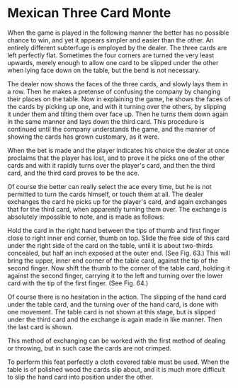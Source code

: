 # Mexican Three Card Monte

When the game is played in the following manner the better has no possible chance to win, and yet it appears simpler and easier than the other. An entirely different subterfuge is employed by the dealer. The three cards are left perfectly flat. Sometimes the four corners are turned the very least upwards, merely enough to allow one card to be slipped under the other when lying face down on the table, but the bend is not necessary.

The dealer now shows the faces of the three cards, and slowly lays them in a row. Then he makes a pretense of confusing the company by changing their places on the table. Now in explaining the game, he shows the faces of the cards by picking up one, and with it turning over the others, by slipping it under them and tilting them over face up. Then he turns them down again in the same manner and lays down the third card. This procedure is continued until the company understands the game, and the manner of showing the cards has grown customary, as it were.

When the bet is made and the player indicates his choice the dealer at once proclaims that the player has lost, and to prove it he picks one of the other cards and with it rapidly turns over the player's card, and then the third card, and the third card proves to be the ace.

Of course the better can really select the ace every time, but he is not permitted to turn the cards himself, or touch them at all. The dealer exchanges the card he picks up for the player's card, and again exchanges that for the third card, when apparently turning them over. The exchange is absolutely impossible to note, and is made as follows:

Hold the card in the right hand between the tips of thumb and first finger close to right inner end corner, thumb on top. Slide the free side of this card under the right side of the card on the table, until it is about two-thirds concealed, but half an inch exposed at the outer end. \(See Fig. 63.\) This will bring the upper, inner end corner of the table card, against the tip of the second finger. Now shift the thumb to the corner of the table card, holding it against the second finger, carrying it to the left and turning over the lower card with the tip of the first finger. \(See Fig. 64.\)

Of course there is no hesitation in the action. The slipping of the hand card under the table card, and the turning over of the hand card, is done with one movement. The table card is not shown at this stage, but is slipped under the third card and the exchange is again made in like manner. Then the last card is shown.

This method of exchanging can be worked with the first method of dealing or throwing, but in such case the cards are not crimped.

To perform this feat perfectly a cloth covered table must be used. When the table is of polished wood the cards slip about, and it is much more difficult to slip the hand card into position under the other.

